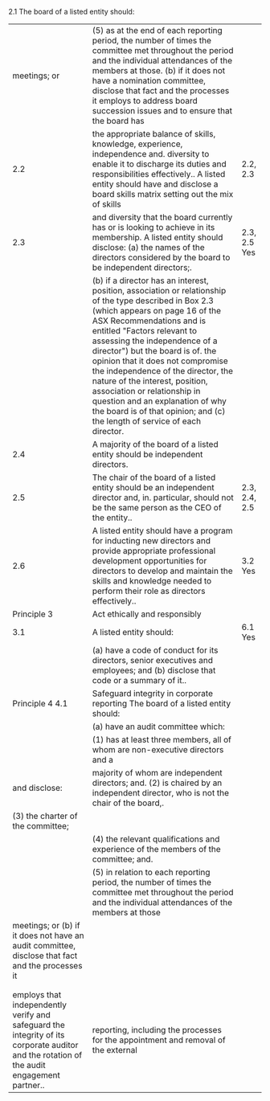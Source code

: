2.1 The board of a listed entity should:

<table><tr><td> meetings; or</td><td>(5) as at the end of each reporting period, the number of times the committee met throughout the period and the individual attendances of the members at those. (b) if it does not have a nomination committee, disclose that fact and the processes it employs to address board succession issues and to ensure that the board has</td><td></td></tr><tr><td>2.2</td><td>the appropriate balance of skills, knowledge, experience, independence and. diversity to enable it to discharge its duties and responsibilities effectively.. A listed entity should have and disclose a board skills matrix setting out the mix of skills</td><td>2.2, 2.3</td></tr><tr><td>2.3</td><td>and diversity that the board currently has or is looking to achieve in its membership. A listed entity should disclose: (a) the names of the directors considered by the board to be independent directors;.</td><td>2.3, 2.5 Yes</td></tr><tr><td></td><td>(b) if a director has an interest, position, association or relationship of the type described in Box 2.3 (which appears on page 16 of the ASX Recommendations and is entitled &quot;Factors relevant to assessing the independence of a director&quot;) but the board is of. the opinion that it does not compromise the independence of the director, the nature of the interest, position, association or relationship in question and an explanation of why the board is of that opinion; and (c) the length of service of each director.</td><td></td></tr><tr><td>2.4</td><td>A majority of the board of a listed entity should be independent directors.</td><td></td></tr><tr><td>2.5</td><td>The chair of the board of a listed entity should be an independent director and, in. particular, should not be the same person as the CEO of the entity..</td><td>2.3, 2.4, 2.5</td></tr><tr><td>2.6</td><td>A listed entity should have a program for inducting new directors and provide appropriate professional development opportunities for directors to develop and maintain the skills and knowledge needed to perform their role as directors effectively..</td><td>3.2 Yes</td></tr><tr><td> Principle 3</td><td>Act ethically and responsibly</td><td></td></tr><tr><td>3.1</td><td>A listed entity should:</td><td>6.1 Yes</td></tr><tr><td></td><td>(a) have a code of conduct for its directors, senior executives and employees; and (b) disclose that code or a summary of it..</td><td></td></tr><tr><td>Principle 4 4.1</td><td>Safeguard integrity in corporate reporting The board of a listed entity should:</td><td></td></tr><tr><td></td><td>(a) have an audit committee which:</td><td></td></tr><tr><td></td><td>(1) has at least three members, all of whom are non-executive directors and a</td><td></td></tr><tr><td>and disclose:</td><td>majority of whom are independent directors; and. (2) is chaired by an independent director, who is not the chair of the board,.</td><td></td></tr><tr><td>(3) the charter of the committee;</td><td></td><td></td></tr><tr><td></td><td>(4) the relevant qualifications and experience of the members of the committee; and.</td><td></td></tr><tr><td></td><td>(5) in relation to each reporting period, the number of times the committee met throughout the period and the individual attendances of the members at those</td><td></td></tr><tr><td>meetings; or (b) if it does not have an audit committee, disclose that fact and the processes it</td><td></td><td></td></tr><tr><td></td><td></td><td></td></tr><tr><td></td><td></td><td></td></tr><tr><td>employs that independently verify and safeguard the integrity of its corporate auditor and the rotation of the audit engagement partner..</td><td>reporting, including the processes for the appointment and removal of the external</td><td></td></tr></table>
